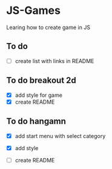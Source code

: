 # JS-Games
Learing how to create game in JS


## To do
- [ ] create list with links in README

## To do breakout 2d
- [x] add style for game
- [x] create README

## To do hangamn
- [x] add start menu with select category
- [x] add style
- [ ] create README



